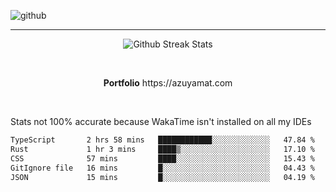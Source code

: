 ![github](https://media.discordapp.net/attachments/881363147364118528/1142610121697021952/background.png?width=1000&height=300)<br>
___
<p align="center">
  <img alt="Github Streak Stats" src="https://streak-stats.demolab.com?user=Azuyamat&theme=transparent&hide_border=true"/>
</p><br>
<p align="center">
      <strong>Portfolio</strong> https://azuyamat.com
</p><br>

Stats not 100% accurate because WakaTime isn't installed on all my IDEs
<!--START_SECTION:waka-->

```txt
TypeScript       2 hrs 58 mins   ████████████░░░░░░░░░░░░░   47.84 %
Rust             1 hr 3 mins     ████▒░░░░░░░░░░░░░░░░░░░░   17.10 %
CSS              57 mins         ████░░░░░░░░░░░░░░░░░░░░░   15.43 %
GitIgnore file   16 mins         █░░░░░░░░░░░░░░░░░░░░░░░░   04.43 %
JSON             15 mins         █░░░░░░░░░░░░░░░░░░░░░░░░   04.19 %
```

<!--END_SECTION:waka-->

